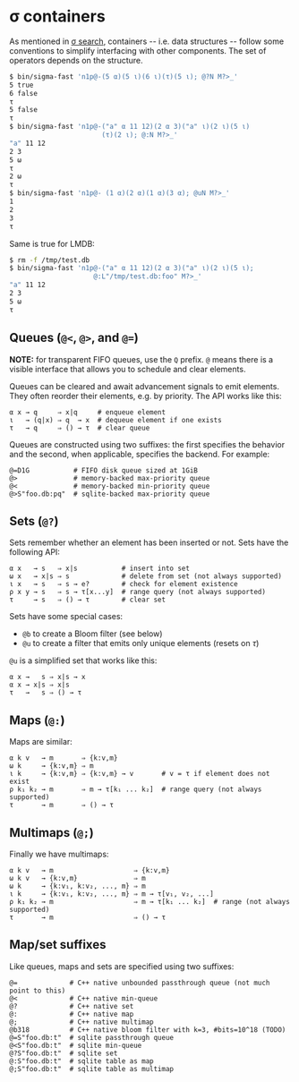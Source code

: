 # σ containers
As mentioned in [σ search](sigma-search.md), containers -- i.e. data structures -- follow some conventions to simplify interfacing with other components. The set of operators depends on the structure.


```bash
$ bin/sigma-fast 'n1p@-(5 α)(5 ι)(6 ι)(τ)(5 ι); @?N M?>_'
5 true
6 false
τ
5 false
τ
$ bin/sigma-fast 'n1p@-("a" α 11 12)(2 α 3)("a" ι)(2 ι)(5 ι)
                       (τ)(2 ι); @:N M?>_'
"a" 11 12
2 3
5 ω
τ
2 ω
τ
$ bin/sigma-fast 'n1p@- (1 α)(2 α)(1 α)(3 α); @uN M?>_'
1
2
3
τ
```

Same is true for LMDB:

```bash
$ rm -f /tmp/test.db
$ bin/sigma-fast 'n1p@-("a" α 11 12)(2 α 3)("a" ι)(2 ι)(5 ι);
                     @:L"/tmp/test.db:foo" M?>_'
"a" 11 12
2 3
5 ω
τ
```


## Queues (`@<`, `@>`, and `@=`)
**NOTE:** for transparent FIFO queues, use the `Q` prefix. `@` means there is a visible interface that allows you to schedule and clear elements.

Queues can be cleared and await advancement signals to emit elements. They often reorder their elements, e.g. by priority. The API works like this:

```
α x → q     ⇒ x|q     # enqueue element
ι   → (q|x) ⇒ q  → x  # dequeue element if one exists
τ   → q     ⇒ () → τ  # clear queue
```

Queues are constructed using two suffixes: the first specifies the behavior and the second, when applicable, specifies the backend. For example:

```
@=D1G           # FIFO disk queue sized at 1GiB
@>              # memory-backed max-priority queue
@<              # memory-backed min-priority queue
@>S"foo.db:pq"  # sqlite-backed max-priority queue
```


## Sets (`@?`)
Sets remember whether an element has been inserted or not. Sets have the following API:

```
α x   → s   ⇒ x|s           # insert into set
ω x   → x|s ⇒ s             # delete from set (not always supported)
ι x   → s   ⇒ s → e?        # check for element existence
ρ x y → s   ⇒ s → τ[x...y]  # range query (not always supported)
τ     → s   ⇒ () → τ        # clear set
```

Sets have some special cases:

+ `@b` to create a Bloom filter (see below)
+ `@u` to create a filter that emits only unique elements (resets on _τ_)

`@u` is a simplified set that works like this:

```
α x →   s ⇒ x|s → x
α x → x|s ⇒ x|s
τ   →   s ⇒ () → τ
```


## Maps (`@:`)
Maps are similar:

```
α k v   → m       ⇒ {k:v,m}
ω k     → {k:v,m} ⇒ m
ι k     → {k:v,m} ⇒ {k:v,m} → v       # v = τ if element does not exist
ρ k₁ k₂ → m       ⇒ m → τ[k₁ ... k₂]  # range query (not always supported)
τ       → m       ⇒ () → τ
```


## Multimaps (`@;`)
Finally we have multimaps:

```
α k v   → m                    ⇒ {k:v,m}
ω k v   → {k:v,m}              ⇒ m
ω k     → {k:v₁, k:v₂, ..., m} ⇒ m
ι k     → {k:v₁, k:v₂, ..., m} ⇒ m → τ[v₁, v₂, ...]
ρ k₁ k₂ → m                    ⇒ m → τ[k₁ ... k₂]  # range (not always supported)
τ       → m                    ⇒ () → τ
```


## Map/set suffixes
Like queues, maps and sets are specified using two suffixes:

```
@=             # C++ native unbounded passthrough queue (not much point to this)
@<             # C++ native min-queue
@?             # C++ native set
@:             # C++ native map
@;             # C++ native multimap
@b318          # C++ native bloom filter with k=3, #bits=10^18 (TODO)
@=S"foo.db:t"  # sqlite passthrough queue
@<S"foo.db:t"  # sqlite min-queue
@?S"foo.db:t"  # sqlite set
@:S"foo.db:t"  # sqlite table as map
@;S"foo.db:t"  # sqlite table as multimap
```
